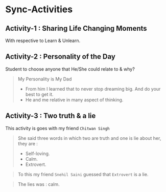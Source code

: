 # Sync-Activities

## Activity-1 : Sharing Life Changing Moments
With respective to Learn & Unlearn.

## Activity-2 : Personality of the Day
Student to choose anyone that He/She could relate to & why?

>My Personality is My Dad
>- From him I learned that to never stop dreaming big. And do your best to get it.
>- He and me relative in many aspect of thinking.

## Activity-3 : Two truth & a lie
This activity is goes with my friend `Chitwan Singh`

> She said three words in which two are truth and one is lie about her, they are :
> - Self-loving.
> - Calm.
> - Extrovert.

> To this my friend `Snehil Saini` guessed that `Extrovert` is a lie.

> The lies was : calm.